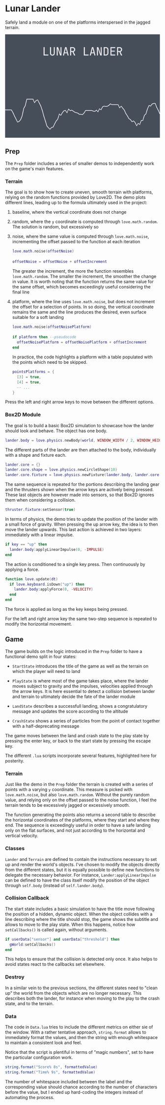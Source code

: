 # Lunar Lander

Safely land a module on one of the platforms interspersed in the jagged terrain.

![Lunar Lander in a few frames](https://github.com/borntofrappe/game-development/blob/main/Practice/Lunar%20Lander/lunar-lander.gif)

## Prep

The `Prep` folder includes a series of smaller demos to independently work on the game's main features.

### Terrain

The goal is to show how to create uneven, smooth terrain with platforms, relying on the random functions provided by Love2D. The demo plots different lines, leading up to the formula ultimately used in the project:

1. baseline, where the vertical coordinate does not change

2. random, where the `y` coordinate is computed through `love.math.random`. The solution is random, but excessively so

3. noise, where the same value is computed through `love.math.noise`, incrementing the offset passed to the function at each iteration

   ```lua
   love.math.noise(offsetNoise)

   offsetNoise = offsetNoise + offsetIncrement
   ```

   The greater the increment, the more the function resembles `love.math.random`. The smaller the increment, the smoother the change in value. It is worth noting that the function returns the same value for the same offset, which becomes exceedingly useful considering the final line

4. platform, where the line uses `love.math.noise`, but does not increment the offset for a selection of points. In so doing, the vertical coordinate remains the same and the line produces the desired, even surface suitable for a soft landing

   ```lua
   love.math.noise(offsetNoisePlatform)

   if platform then --pseudocode
     offsetNoisePlatform = offsetNoisePlatform + offsetIncrement
   end
   ```

   In practice, the code highlights a platform with a table populated with the points which need to be skipped.

   ```lua
   pointsPlatforms = {
     [3] = true,
     [4] = true,
     -- ...
   }
   ```

Press the left and right arrow keys to move between the different options.

### Box2D Module

The goal is to build a basic Box2D simulation to showcase how the lander should look and behave. The object has one body.

```lua
lander.body = love.physics.newBody(world, WINDOW_WIDTH / 2, WINDOW_HEIGHT / 2, "dynamic")
```

The different parts of the lander are then attached to the body, individually with a shape and fixture each.

```lua
lander.core = {}
lander.core.shape = love.physics.newCircleShape(10)
lander.core.fixture = love.physics.newFixture(lander.body, lander.core.shape)
```

The same sequence is repeated for the portions describing the landing gear and the thrusters shown when the arrow keys are actively being pressed. These last objects are however made into sensors, so that Box2D ignores them when considering a collision.

```lua
thruster.fixture:setSensor(true)
```

In terms of physics, the demo tries to update the position of the lander with a small force of gravity. When pressing the up arrow key, the idea is to then move the lander upwards. This last action is achieved in two layers: immediately with a linear impulse.

```lua
if key == "up" then
  lander.body:applyLinearImpulse(0, -IMPULSE)
end
```

The action is conditioned to a single key press. Then continuously by applying a force.

```lua
function love.update(dt)
  if love.keyboard.isDown("up") then
    lander.body:applyForce(0, -VELOCITY)
  end
end
```

The force is applied as long as the key keeps being pressed.

For the left and right arrow key the same two-step sequence is repeated to modify the horizontal movement.

## Game

The game builds on the logic introduced in the `Prep` folder to have a functional demo split in four states:

- `StartState` introduces the title of the game as well as the terrain on which the player will need to land

- `PlayState` is where most of the game takes place, where the lander moves subject to gravity and the impulses, velocities applied through the arrow keys. It is here essential to detect a collision between lander and terrain to ultimately decide the fate of the lander module

- `LandState` describes a successfull landing, shows a congratulatory message and updates the score according to the altitude

- `CrashState` shows a series of particles from the point of contact together with a half-deprecating message

The game moves between the land and crash state to the play state by pressing the enter key, or back to the start state by pressing the escape key.

The different `.lua` scripts incorporate several features, highlighted here for posterity.

### Terrain

Just like the demo in the `Prep` folder the terrain is created with a series of points with a varying `y` coordinate. This measure is picked with `love.math.noise`, but also `love.math.random`. Without the purely random value, and relying only on the offset passed to the noise function, I feel the terrain tends to be excessively jagged or excessively smooth.

The function generating the points also returns a second table to describe the horizontal coordinates of the platforms, where they start and where they end. The sequence is exceedingly useful in order to have a safe landing only on the flat surfaces, and not just according to the horizontal and vertical velocity.

### Classes

`Lander` and `Terrain` are defined to contain the instructions necessary to set up and render the world's objects. I've chosen to modify the objects directly from the different states, but it is equally possible to define new functions to delegate the necessary behavior. For instance, `Lander:applyLinearImpulse` can be defined to have the class itself modify the position of the object through `self.body` (instead of `self.lander.body`).

### Collision Callback

The start state includes a basic simulation to have the title move following the position of a hidden, dynamic object. When the object collides with a line describing where the title should stop, the game shows the subtitle and allows to move to the play state. When this happens, notice how `setCallbacks()` is called again, without arguments.

```lua
if userData["sensor"] and userData["threshold"] then
  gWorld:setCallbacks()
end
```

This helps to ensure that the collision is detected only once. It also helps to avoid states react to the callbacks set elsewhere.

### Destroy

In a similar vein to the previous sections, the different states need to "clean up" the world from the objects which are no longer necessary. This describes both the lander, for instance when moving to the play to the crash state, and to the terrain.

### Data

The code in `Data.lua` tries to include the different metrics on either sie of the window. With a rather tentative approach, `string.format` allows to immediately format the values, and then the string with enough whitespace to maintain a consistent look and feel.

Notice that the script is plentiful in terms of "magic numbers", set to have the particular configuration work.

```lua
string.format("Score% 8s", formattedValue)
string.format("Time% 9s", formattedValue)
```

The number of whitespace included between the label and the corresponding value should chance according to the number of characters before the value, but I ended up hard-coding the integers instead of automating the process.
